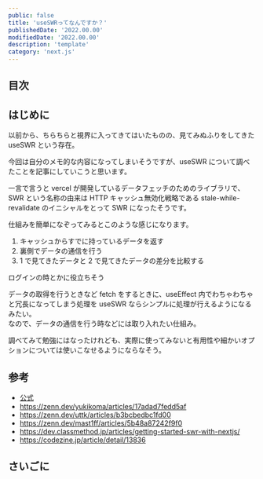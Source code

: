 ```yaml
---
public: false
title: 'useSWRってなんですか？'
publishedDate: '2022.00.00'
modifiedDate: '2022.00.00'
description: 'template'
category: 'next.js'
---
```


## 目次

## はじめに

以前から、ちらちらと視界に入ってきてはいたものの、見てみぬふりをしてきた useSWR という存在。

今回は自分のメモ的な内容になってしまいそうですが、useSWR について調べたことを記事にしていこうと思います。

一言で言うと vercel が開発しているデータフェッチのためのライブラリで、SWR という名称の由来は HTTP キャッシュ無効化戦略である stale-while-revalidate のイニシャルをとって SWR になったそうです。

仕組みを簡単になぞってみるとこのような感じになります。

1. キャッシュからすでに持っているデータを返す
2. 裏側でデータの通信を行う
3. 1 で見てきたデータと 2 で見てきたデータの差分を比較する

ログインの時とかに役立ちそう

データの取得を行うときなど fetch をするときに、useEffect 内でわちゃわちゃと冗長になってしまう処理を useSWR ならシンプルに処理が行えるようになるみたい。  
なので、データの通信を行う時などには取り入れたい仕組み。

調べてみて勉強にはなったけれども、実際に使ってみないと有用性や細かいオプションについては使いこなせるようにならなそう。

## 参考

- [公式](https://swr.vercel.app/ja)
- https://zenn.dev/yukikoma/articles/17adad7fedd5af
- https://zenn.dev/uttk/articles/b3bcbedbc1fd00
- https://zenn.dev/mast1ff/articles/5b48a87242f9f0
- https://dev.classmethod.jp/articles/getting-started-swr-with-nextjs/
- https://codezine.jp/article/detail/13836

## さいごに
